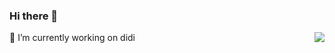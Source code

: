 ### Hi there 👋

<!--
**PandasCute/PandasCute** is a ✨ _special_ ✨ repository because its `README.md` (this file) appears on your GitHub profile.

Here are some ideas to get you started:

🔭 I’m currently working on didi
- 🌱 I’m currently learning ...
- 👯 I’m looking to collaborate on ...
- 🤔 I’m looking for help with ...
- 💬 Ask me about ...
- 📫 How to reach me: ...
- 😄 Pronouns: ...
- ⚡ Fun fact: ...
-->



<img align="right" src="https://github-readme-stats.vercel.app/api?username=PandasCute&show_icons=true&theme=tokyonight">


🔭 I’m currently working on didi
